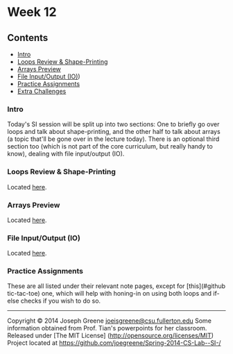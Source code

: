 # Week 12

## Contents
- [Intro](#intro)
- [Loops Review & Shape-Printing](#loops-review-shape--printing)
- [Arrays Preview](#arrays-preview)
- [File Input/Output (IO)](#file-input/output-{IO))
- [Practice Assignments](#practice-assignments)
- [Extra Challenges](#extra-challenges)

### Intro
Today's SI session will be split up into two sections: One to briefly go over loops and talk about shape-printing, and the other half to talk about arrays 
(a topic that'll be gone over in the lecture today). There is an optional third section too (which is not part of the core curriculum, but really handy 
to know), dealing with file input/output (IO).

### Loops Review & Shape-Printing
Located [here](#).

### Arrays Preview
Located [here](#).

### File Input/Output (IO)
Located [here](#).

### Practice Assignments
These are all listed under their relevant note pages, except for [this](#github tic-tac-toe) one, which will help with honing-in on using both loops and if-else checks 
if you wish to do so.

-------------------------------------------------------------------------------
Copyright &copy; 2014 Joseph Greene <joeisgreene@csu.fullerton.edu>
Some information obtained from Prof. Tian's powerpoints for her classroom.
Released under [The MIT License] (http://opensource.org/licenses/MIT)  
Project located at <https://github.com/joegreene/Spring-2014-CS-Lab--SI-/>

